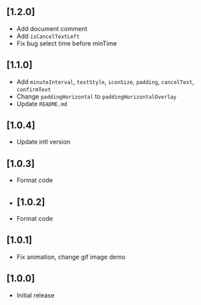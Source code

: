 ## [1.2.0]

* Add document comment
* Add `isCancelTextLeft`
* Fix bug select time before minTime

## [1.1.0]

* Add `minuteInterval`, `textStyle`, `iconSize`, `padding`, `cancelText`, `confirmText`
* Change `paddingHorizontal` to `paddingHorizontalOverlay`
* Update `README.md`

## [1.0.4]

* Update intl version

## [1.0.3]

* Format code

* ## [1.0.2]

* Format code

## [1.0.1]

* Fix animation, change gif image demo


## [1.0.0]

* Initial release

